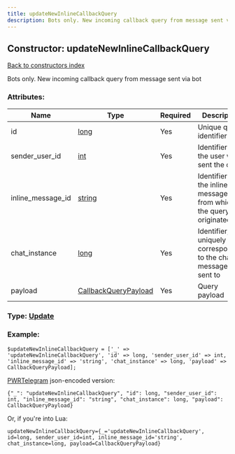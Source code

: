 ```yaml
---
title: updateNewInlineCallbackQuery
description: Bots only. New incoming callback query from message sent via bot
---
```

## Constructor: updateNewInlineCallbackQuery  
[Back to constructors index](index.md)



Bots only. New incoming callback query from message sent via bot

### Attributes:

| Name     |    Type       | Required | Description |
|----------|---------------|----------|-------------|
|id|[long](../types/long.md) | Yes|Unique query identifier|
|sender\_user\_id|[int](../types/int.md) | Yes|Identifier of the user who sent the query|
|inline\_message\_id|[string](../types/string.md) | Yes|Identifier of the inline message, from which the query is originated|
|chat\_instance|[long](../types/long.md) | Yes|Identifier, uniquely corresponding to the chat a message was sent to|
|payload|[CallbackQueryPayload](../types/CallbackQueryPayload.md) | Yes|Query payload|



### Type: [Update](../types/Update.md)


### Example:

```
$updateNewInlineCallbackQuery = ['_' => 'updateNewInlineCallbackQuery', 'id' => long, 'sender_user_id' => int, 'inline_message_id' => 'string', 'chat_instance' => long, 'payload' => CallbackQueryPayload];
```  

[PWRTelegram](https://pwrtelegram.xyz) json-encoded version:

```
{"_": "updateNewInlineCallbackQuery", "id": long, "sender_user_id": int, "inline_message_id": "string", "chat_instance": long, "payload": CallbackQueryPayload}
```


Or, if you're into Lua:  


```
updateNewInlineCallbackQuery={_='updateNewInlineCallbackQuery', id=long, sender_user_id=int, inline_message_id='string', chat_instance=long, payload=CallbackQueryPayload}

```


